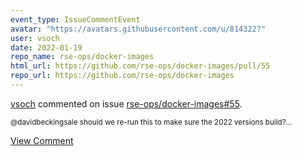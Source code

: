 ```yaml
---
event_type: IssueCommentEvent
avatar: "https://avatars.githubusercontent.com/u/814322?"
user: vsoch
date: 2022-01-19
repo_name: rse-ops/docker-images
html_url: https://github.com/rse-ops/docker-images/pull/55
repo_url: https://github.com/rse-ops/docker-images
---
```


<a href='https://github.com/vsoch' target='_blank'>vsoch</a> commented on issue <a href='https://github.com/rse-ops/docker-images/pull/55' target='_blank'>rse-ops/docker-images#55</a>.

<small>@davidbeckingsale should we re-run this to make sure the 2022 versions build?...</small>

<a href='https://github.com/rse-ops/docker-images/pull/55' target='_blank'>View Comment</a>